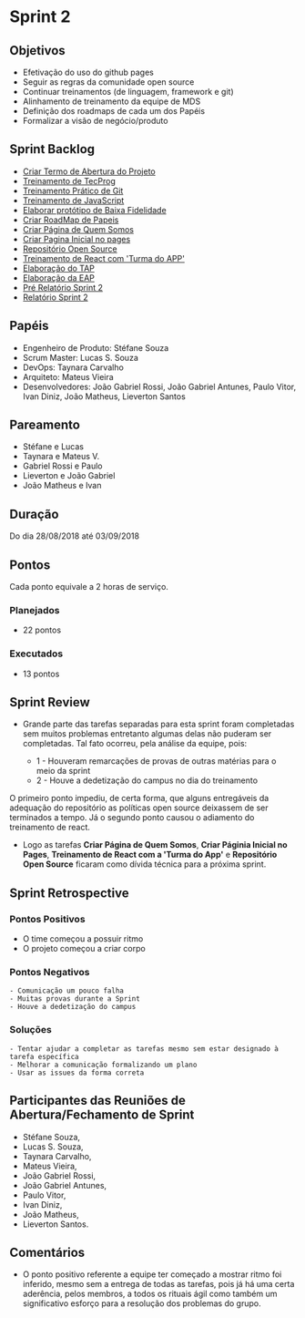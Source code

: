 # Sprint 2      

## Objetivos      

  - Efetivação do uso do github pages        
  - Seguir as regras da comunidade open source          
  - Continuar treinamentos (de linguagem, framework e git)    
  - Alinhamento de treinamento da equipe de MDS       
  - Definição dos roadmaps de cada um dos Papéis   
  - Formalizar a visão de negócio/produto      

## Sprint Backlog  

  - [ Criar Termo de Abertura do Projeto](https://github.com/fga-eps-mds/2018.2-CarDefense/issues/31)     
  - [Treinamento de TecProg](https://github.com/fga-eps-mds/2018.2-CarDefense/issues/30)    
  - [Treinamento Prático de Git](https://github.com/fga-eps-mds/2018.2-CarDefense/issues/30)    
  - [Treinamento de JavaScript](https://github.com/fga-eps-mds/2018.2-CarDefense/issues/29)    
  - [Elaborar protótipo de Baixa Fidelidade](https://github.com/fga-eps-mds/2018.2-CarDefense/issues/25)    
  - [Criar RoadMap de Papeis](https://github.com/fga-eps-mds/2018.2-CarDefense/issues/21)     
  - [Criar Página de Quem Somos](https://github.com/fga-eps-mds/2018.2-CarDefense/issues/18)    
  - [Criar Pagina Inicial no pages](https://github.com/fga-eps-mds/2018.2-CarDefense/issues/17)      
  - [Repositório Open Source](https://github.com/fga-eps-mds/2018.2-CarDefense/issues/14)      
  - [Treinamento de React com 'Turma do APP'](https://github.com/fga-eps-mds/2018.2-CarDefense/issues/50)     
  - [Elaboração do TAP]()   
  - [Elaboração da EAP]()    
  - [Pré Relatório Sprint 2](https://github.com/fga-eps-mds/2018.2-CarDefense/issues/46)       
  - [Relatório Sprint 2](https://github.com/fga-eps-mds/2018.2-CarDefense/issues/45)           

## Papéis    

  - Engenheiro de Produto: Stéfane Souza    
  - Scrum Master: Lucas S. Souza    
  - DevOps: Taynara Carvalho    
  - Arquiteto: Mateus Vieira    
  - Desenvolvedores: João Gabriel Rossi, João Gabriel Antunes, Paulo Vitor, Ivan Diniz, João Matheus, Lieverton Santos    

## Pareamento    

  - Stéfane e Lucas
  - Taynara e Mateus V.     
  - Gabriel Rossi e Paulo    
  - Lieverton e João Gabriel    
  - João Matheus e Ivan   

## Duração      

  Do dia 28/08/2018 até 03/09/2018      

## Pontos        

Cada ponto equivale a 2 horas de serviço.     

### Planejados       

  - 22 pontos     

### Executados       

  - 13 pontos     

## Sprint Review       

  - Grande parte das tarefas separadas para esta sprint foram completadas sem muitos problemas entretanto algumas delas não puderam ser completadas. Tal fato ocorreu, pela análise da equipe, pois:     

    * 1 - Houveram remarcações de provas de outras matérias para o meio da sprint   
    * 2 - Houve a dedetização do campus no dia do treinamento   

  O primeiro ponto impediu, de certa forma, que alguns entregáveis da adequação do repositório as políticas open source deixassem de ser terminados a tempo. Já o segundo ponto causou o adiamento do treinamento de react.   

  - Logo as tarefas **Criar Página de Quem Somos**, **Criar Páginia Inicial no Pages**, **Treinamento de React com a 'Turma do App'** e **Repositório Open Source** ficaram como dívida técnica para a próxima sprint.  

## Sprint Retrospective      

### Pontos Positivos      

  - O time começou a possuir ritmo      
  - O projeto começou a criar corpo      

### Pontos Negativos    

    - Comunicação um pouco falha    
    - Muitas provas durante a Sprint   
    - Houve a dedetização do campus    

### Soluções      

    - Tentar ajudar a completar as tarefas mesmo sem estar designado à tarefa específica   
    - Melhorar a comunicação formalizando um plano   
    - Usar as issues da forma correta     

<!-- add burndown ## Burndown -->
<!-- quadro de conhecimento -->
<!-- quadro velocity até o momento -->
<!-- Riscos da Sprint -->
<!-- Burndown de riscos -->

## Participantes das Reuniões de Abertura/Fechamento de Sprint    

  - Stéfane Souza,      
  - Lucas S. Souza,        
  - Taynara Carvalho,      
  - Mateus Vieira,      
  - João Gabriel Rossi,  
  - João Gabriel Antunes,    
  - Paulo Vitor,    
  - Ivan Diniz,   
  - João Matheus,    
  - Lieverton Santos.          

## Comentários    

  - O ponto positivo referente a equipe ter começado a mostrar ritmo foi inferido, mesmo sem a entrega de todas as tarefas, pois já há uma certa aderência, pelos membros, a todos os rituais ágil como também um significativo esforço para a resolução dos problemas do grupo.        
